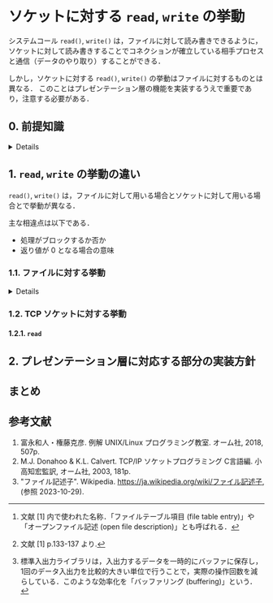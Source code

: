 # ソケットに対する `read`, `write` の挙動

システムコール `read()`, `write()` は，ファイルに対して読み書きできるように，ソケットに対して読み書きすることでコネクションが確立している相手プロセスと通信（データのやり取り）することができる．

しかし，ソケットに対する `read()`, `write()` の挙動はファイルに対するものとは異なる．
このことはプレゼンテーション層の機能を実装するうえで重要であり，注意する必要がある．


## 0. 前提知識

<details>

### 0.1. ファイル記述子 (file descriptor)

ファイル記述子とは，非負整数値で表現されるもので，カーネル内に生成される「file 構造体[^0.1.1]」と呼ばれるものを一意に識別するインデックスである．

[^0.1.1]: 文献 [1] 内で使われた名称．「ファイルテーブル項目 (file table entry)」や「オープンファイル記述 (open file description)」とも呼ばれる．

file 構造体は，主に以下の情報が格納されており，プロセスとファイルの実態をつなぐ役割をもつ[^0.1.2]．

[^0.1.2]: 文献 [1] p.133-137 より.

- ファイル状態フラグ（読み専用か書き専用かなど，`open()` で指定したフラグ）
- ファイルの読み書き位置

プロセスは自身のファイル記述子テーブルを持っており，任意のファイル記述子に対応する file 構造体を参照することができる．


### 0.2. システムコール `read`, `write`

`read()`, `write()` は UNIX のシステムコールであり，低水準入出力（カーネルが提供する入出力機能）をサポートする．
標準入出力ライブラリ[^0.2]の `fgets()`, `fprintf()` などやソケットに用いる `recv()`, `send()` などは，これらを用いて実装されている．

[^0.2]: 標準入出力ライブラリは，入出力するデータを一時的にバッファに保存し，1回のデータ入出力を比較的大きい単位で行うことで，実際の操作回数を減らしている．このような効率化を「バッファリング (buffering)」という．

```c
// ファイル記述子fdに対応するファイルから，ポインタbufが示すメモリ領域へ最大countバイト分読み込む．
// 返り値は実際に読み込んだバイト数．エラーが起きた場合は-1を返す．
ssize_t read(int fd, void *buf, size_t count);

// ファイル記述子fdに対応するファイルへ，ポインタbufが示すメモリの内容を最大countバイト分書き込む．
// 返り値は実際に書き込まれたバイト数．エラーが起きた場合は-1を返す．
ssize_t write(int fd, const void *buf, size_t count);
```

引数にファイル記述子を指定し，任意のファイルを操作する．

```c
int fd = open("hoge.txt", O_RDONLY);  // ファイル記述子fdは"hoge.txt"に対応．
char buf[1024];
read(fd, buf, 5);  // "hoge.txt"から5バイト分のデータを取得．
```


### 0.3. ファイル抽象化

UNIX では，以下のようなものもファイルとみなしており，ほとんど共通の操作方法 (`read()`, `write()`) で扱える．

- 入出力機器（標準入力，標準出力，標準エラー出力）
- ソケット
- 名前付きパイプ (FIFO)

ファイル記述子はこれらを参照するために汎用的に使うことができる．

```c
// 標準出力stdoutに文字列"Hello"を出力．printf("Hello")とほぼ同義．
write(fileno(stdout), "Hello", 5);
```

ソケットに対するファイル記述子は，他と区別するため「ソケット記述子」と呼ばれる．

```c
int sock = socket(PF_INET, SOCK_STREAM, 0);  // ストリームソケットを作成し，ソケット記述子sockを返す．
...
// コネクションを確立．
...
const char *str = "Hello";
write(sock, str, strlen(str));  // コネクションが確立している相手プロセスに，文字列"Hello"を送信．
```

</details>


## 1. `read`, `write` の挙動の違い

`read()`, `write()` は，ファイルに対して用いる場合とソケットに対して用いる場合とで挙動が異なる．

主な相違点は以下である．

- 処理がブロックするか否か
- 返り値が 0 となる場合の意味


### 1.1. ファイルに対する挙動

<details>

#### 1.1.1. `read`






#### 1.1.2. `write`



</details>


### 1.2. TCP ソケットに対する挙動

#### 1.2.1. `read`





## 2. プレゼンテーション層に対応する部分の実装方針

## まとめ

## 参考文献

1. 富永和人・権藤克彦. 例解 UNIX/Linux プログラミング教室. オーム社, 2018, 507p.
1. M.J. Donahoo & K.L. Calvert. TCP/IP ソケットプログラミング C言語編. 小高知宏監訳, オーム社, 2003, 181p.
1. "ファイル記述子". Wikipedia. <https://ja.wikipedia.org/wiki/ファイル記述子>, (参照 2023-10-29).
